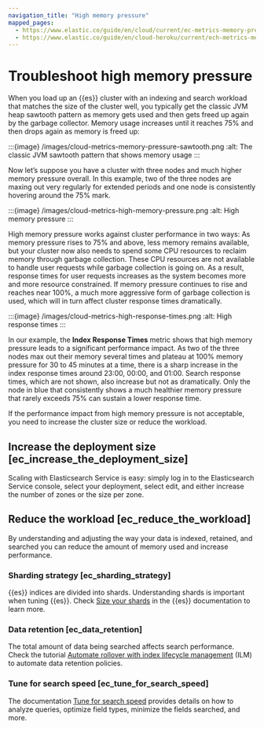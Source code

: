 ```yaml
---
navigation_title: "High memory pressure"
mapped_pages:
  - https://www.elastic.co/guide/en/cloud/current/ec-metrics-memory-pressure.html
  - https://www.elastic.co/guide/en/cloud-heroku/current/ech-metrics-memory-pressure.html
---
```


# Troubleshoot high memory pressure

When you load up an {{es}} cluster with an indexing and search workload that matches the size of the cluster well, you typically get the classic JVM heap sawtooth pattern as memory gets used and then gets freed up again by the garbage collector. Memory usage increases until it reaches 75% and then drops again as memory is freed up:

:::{image} /images/cloud-metrics-memory-pressure-sawtooth.png
:alt: The classic JVM sawtooth pattern that shows memory usage
:::

Now let’s suppose you have a cluster with three nodes and much higher memory pressure overall. In this example, two of the three nodes are maxing out very regularly for extended periods and one node is consistently hovering around the 75% mark.

:::{image} /images/cloud-metrics-high-memory-pressure.png
:alt: High memory pressure
:::

High memory pressure works against cluster performance in two ways: As memory pressure rises to 75% and above, less memory remains available, but your cluster now also needs to spend some CPU resources to reclaim memory through garbage collection. These CPU resources are not available to handle user requests while garbage collection is going on. As a result, response times for user requests increases as the system becomes more and more resource constrained. If memory pressure continues to rise and reaches near 100%, a much more aggressive form of garbage collection is used, which will in turn affect cluster response times dramatically.

:::{image} /images/cloud-metrics-high-response-times.png
:alt: High response times
:::

In our example, the **Index Response Times** metric shows that high memory pressure leads to a significant performance impact. As two of the three nodes max out their memory several times and plateau at 100% memory pressure for 30 to 45 minutes at a time, there is a sharp increase in the index response times around 23:00, 00:00, and 01:00. Search response times, which are not shown, also increase but not as dramatically. Only the node in blue that consistently shows a much healthier memory pressure that rarely exceeds 75% can sustain a lower response time.

If the performance impact from high memory pressure is not acceptable, you need to increase the cluster size or reduce the workload.


## Increase the deployment size [ec_increase_the_deployment_size]

Scaling with Elasticsearch Service is easy: simply log in to the Elasticsearch Service console, select your deployment, select edit, and either increase the number of zones or the size per zone.


## Reduce the workload [ec_reduce_the_workload]

By understanding and adjusting the way your data is indexed, retained, and searched you can reduce the amount of memory used and increase performance.


### Sharding strategy [ec_sharding_strategy]

{{es}} indices are divided into shards. Understanding shards is important when tuning {{es}}. Check [Size your shards](https://www.elastic.co/guide/en/elasticsearch/reference/current/size-your-shards.html) in the {{es}} documentation to learn more.


### Data retention [ec_data_retention]

The total amount of data being searched affects search performance. Check the tutorial [Automate rollover with index lifecycle management](https://www.elastic.co/guide/en/elasticsearch/reference/current/getting-started-index-lifecycle-management.html) (ILM) to automate data retention policies.


### Tune for search speed [ec_tune_for_search_speed]

The documentation [Tune for search speed](https://www.elastic.co/guide/en/elasticsearch/reference/current/tune-for-search-speed.html) provides details on how to analyze queries, optimize field types, minimize the fields searched, and more.
